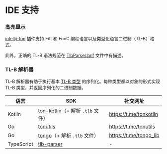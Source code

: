 # IDE 支持

### 高亮显示
[intellij-ton](https://github.com/andreypfau/intellij-ton) 插件支持 Fift 和 FunC 编程语言以及类型化语言二进制（TL-B）格式。

此外，正确的 TL-B 语法规范在 [TlbParser.bnf](https://github.com/andreypfau/intellij-ton/blob/main/src/main/grammars/TlbParser.bnf) 文件中有描述。

### TL-B 解析器

TL-B 解析器有助于执行基本 [TL-B 类型](/develop/data-formats/tl-b-types) 的序列化。每种类型都以对象的形式实现 TL-B 类型，并返回序列化的二进制数据。

| 语言        | SDK                                                                                                         | 社交网址               |
|-------------|-------------------------------------------------------------------------------------------------------------|------------------------|
| Kotlin      | [ton-kotlin](https://github.com/andreypfau/ton-kotlin/tree/main/ton-kotlin-tlb)（+ 解析 `.tlb` 文件）        | https://t.me/tonkotlin |
| Go          | [tonutils](https://github.com/xssnick/tonutils-go/tree/master/tlb)                                          | https://t.me/tonutils  |
| Go          | [tongo](https://github.com/tonkeeper/tongo/tree/master/tlb)（+ 解析 `.tlb` 文件）                           | https://t.me/tongo_lib |
| TypeScript  | [tlb-parser](https://github.com/ton-community/tlb-parser)                                                   | -                      |
